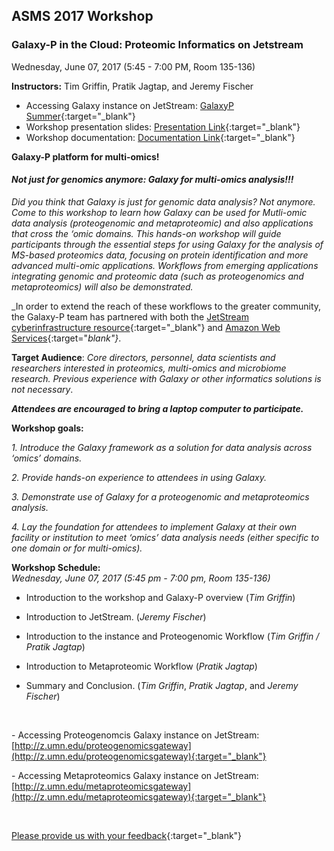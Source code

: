 ## **ASMS 2017 Workshop**

### **Galaxy-P in the Cloud: Proteomic Informatics on Jetstream**
Wednesday, June 07, 2017 (5:45 - 7:00 PM, Room 135-136) 

**Instructors:** Tim Griffin, Pratik Jagtap, and Jeremy Fischer

- Accessing Galaxy instance on JetStream: [GalaxyP Summer](http://z.umn.edu/galaxypsummer){:target="_blank"}
- Workshop presentation slides: [Presentation Link](link.link){:target="_blank"}
- Workshop documentation: [Documentation Link](link.link){:target="_blank"}

**Galaxy-P platform for multi-omics!**

#### ***Not just for genomics anymore: Galaxy for multi-omics analysis!!!*** 
_Did you think that Galaxy is just for genomic data analysis? Not anymore. Come to this workshop to learn how Galaxy can be used for Mutli-omic data analysis (proteogenomic and metaproteomic) and also applications that cross the ‘omic domains. This hands-on workshop will guide participants through the essential steps for using Galaxy for the analysis of MS-based proteomics data, focusing on protein identification and more advanced multi-omic applications. Workflows from emerging applications integrating genomic and proteomic data (such as proteogenomics and metaproteomics) will also be demonstrated._

_In order to extend the reach of these workflows to the greater community, the Galaxy-P team has partnered with both the [JetStream cyberinfrastructure resource](http://jetstream-cloud.org/){:target="_blank"} and [Amazon Web Services](https://aws.amazon.com){:target="_blank"}_.  

**Target Audience**: _Core directors, personnel, data scientists and researchers interested in proteomics, multi-omics and microbiome research. Previous experience with Galaxy or other informatics solutions is not necessary_.


**_Attendees are encouraged to bring a laptop computer to participate._**
<br>

**Workshop goals:**

_1. Introduce the Galaxy framework as a solution for data analysis across ‘omics’ domains._

_2. Provide hands-on experience to attendees in using Galaxy._

_3. Demonstrate use of Galaxy for a proteogenomic and metaproteomics analysis._

_4. Lay the foundation for attendees to implement Galaxy at their own facility or institution to meet ‘omics’ data analysis needs (either specific to one domain or for multi-omics)._

**Workshop Schedule:**
<br>
 _Wednesday, June 07, 2017 (5:45 pm - 7:00 pm, Room 135-136)_
 
- Introduction to the workshop and Galaxy-P overview (_Tim Griffin_)
 
- Introduction to JetStream. (_Jeremy Fischer_)
 
- Introduction to the instance and Proteogenomic Workflow (_Tim Griffin / Pratik Jagtap_)
 
- Introduction to Metaproteomic Workflow (_Pratik Jagtap_)
 
- Summary and Conclusion. (_Tim Griffin_, _Pratik Jagtap_, and _Jeremy Fischer_)

<br>

\- Accessing Proteogenomcis Galaxy instance on JetStream: [http://z.umn.edu/proteogenomicsgateway](http://z.umn.edu/proteogenomicsgateway){:target="_blank"}

\- Accessing Metaproteomics Galaxy instance on JetStream: [http://z.umn.edu/metaproteomicsgateway](http://z.umn.edu/metaproteomicsgateway){:target="_blank"}

<br>

[Please provide us with your feedback](link.link){:target="_blank"}


